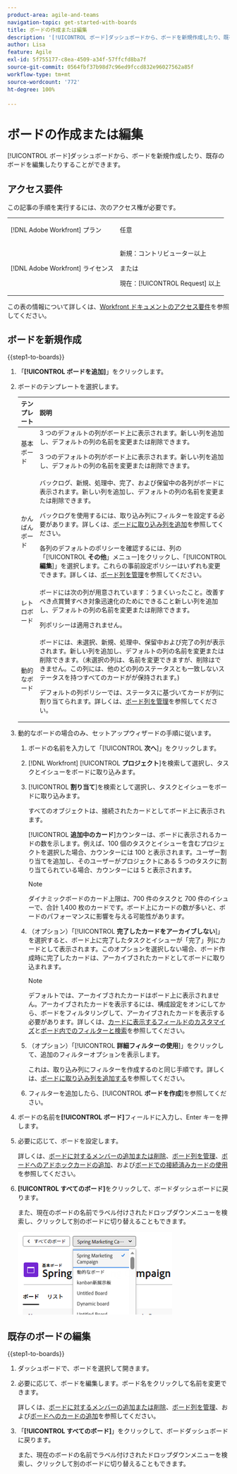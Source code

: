 ```yaml
---
product-area: agile-and-teams
navigation-topic: get-started-with-boards
title: ボードの作成または編集
description: '[!UICONTROL ボード]ダッシュボードから、ボードを新規作成したり、既存のボードを編集したりすることができます。'
author: Lisa
feature: Agile
exl-id: 5f755177-c8ea-4509-a34f-57ffcfd8ba7f
source-git-commit: 0564fbf37b98d7c96ed9fccd832e96027562a85f
workflow-type: tm+mt
source-wordcount: '772'
ht-degree: 100%

---
```


# ボードの作成または編集

<!-- Audited: 12/2023 -->

[!UICONTROL ボード]ダッシュボードから、ボードを新規作成したり、既存のボードを編集したりすることができます。

## アクセス要件

この記事の手順を実行するには、次のアクセス権が必要です。

<table style="table-layout:auto"> 
 <col> 
 <col> 
 <tbody> 
  <tr> 
   <td role="rowheader">[!DNL Adobe Workfront] プラン</td> 
   <td> <p>任意</p> </td> 
  </tr> 
    <tr> 
   <td role="rowheader">[!DNL Adobe Workfront] ライセンス</td> 
   <td> <p>新規：コントリビューター以上 </p>
 <p>または</p> 
<p>現在：[!UICONTROL Request] 以上 </p> 
</td> 
  </tr>
 </tbody> 
</table>

この表の情報について詳しくは、[Workfront ドキュメントのアクセス要件](/help/quicksilver/administration-and-setup/add-users/access-levels-and-object-permissions/access-level-requirements-in-documentation.md)を参照してください。

## ボードを新規作成

{{step1-to-boards}}

1. 「**[!UICONTROL ボードを追加]**」をクリックします。

1. ボードのテンプレートを選択します。

   | テンプレート | 説明 |
   |---------|----------|
   | 基本ボード | 3 つのデフォルトの列がボード上に表示されます。新しい列を追加し、デフォルトの列の名前を変更または削除できます。 <p>3 つのデフォルトの列がボード上に表示されます。新しい列を追加し、デフォルトの列の名前を変更または削除できます。 |
   | かんばんボード | バックログ、新規、処理中、完了、および保留中の各列がボードに表示されます。新しい列を追加し、デフォルトの列の名前を変更または削除できます。<p>バックログを使用するには、取り込み列にフィルターを設定する必要があります。詳しくは、[ボードに取り込み列を追加](/help/quicksilver/agile/use-boards-agile-planning-tools/add-intake-column-to-board.md)を参照してください。 <p>各列のデフォルトのポリシーを確認するには、列の「[!UICONTROL **その他**」メニュー]をクリックし、「[!UICONTROL **編集**]」を選択します。これらの事前設定ポリシーはいずれも変更できます。詳しくは、[ボード列を管理](/help/quicksilver/agile/get-started-with-boards/manage-board-columns.md)を参照してください。 |
   | レトロボード | ボードには次の列が用意されています：うまくいったこと。改善すべき点賞賛すべき対象迅速化のためにできること新しい列を追加し、デフォルトの列の名前を変更または削除できます。 <p>列ポリシーは適用されません。 |
   | 動的なボード | ボードには、未選択、新規、処理中、保留中および完了の列が表示されます。新しい列を追加し、デフォルトの列の名前を変更または削除できます。（未選択の列は、名前を変更できますが、削除はできません。この列には、他のどの列のステータスとも一致しないステータスを持つすべてのカードがが保持されます。) <p>デフォルトの列ポリシーでは、ステータスに基づいてカードが列に割り当てられます。詳しくは、[ボード列を管理](/help/quicksilver/agile/get-started-with-boards/manage-board-columns.md)を参照してください。 |

1. 動的なボードの場合のみ、セットアップウィザードの手順に従います。

   1. ボードの名前を入力して「[!UICONTROL **次へ**]」をクリックします。
   1. [!DNL Workfront] [!UICONTROL **プロジェクト**]&#x200B;を検索して選択し、タスクとイシューをボードに取り込みます。
   1. [!UICONTROL **割り当て**]&#x200B;を検索として選択し、タスクとイシューをボードに取り込みます。

      すべてのオブジェクトは、接続されたカードとしてボード上に表示されます。

      [!UICONTROL **追加中のカード**]&#x200B;カウンターは、ボードに表示されるカードの数を示します。例えば、100 個のタスクとイシューを含むプロジェクトを選択した場合、カウンターには 100 と表示されます。ユーザー割り当てを追加し、そのユーザーがプロジェクトにある 5 つのタスクに割り当てられている場合、カウンターには 5 と表示されます。

      >[!NOTE]
      >
      >ダイナミックボードのカード上限は、700 件のタスクと 700 件のイシューで、合計 1,400 枚のカードです。ボード上にカードの数が多いと、ボードのパフォーマンスに影響を与える可能性があります。

   1. （オプション）「[!UICONTROL **完了したカードをアーカイブしない**]」を選択すると、ボード上に完了したタスクとイシューが「完了」列にカードとして表示されます。このオプションを選択しない場合、ボード作成時に完了したカードは、アーカイブされたカードとしてボードに取り込まれます。

      >[!NOTE]
      >
      >デフォルトでは、アーカイブされたカードはボード上に表示されません。アーカイブされたカードを表示するには、構成設定をオンにしてから、ボードをフィルタリングして、アーカイブされたカードを表示する必要があります。詳しくは、[カードに表示するフィールドのカスタマイズ](/help/quicksilver/agile/get-started-with-boards/customize-fields-on-card.md)と[ボード内でのフィルターと検索](/help/quicksilver/agile/get-started-with-boards/filter-search-in-board.md)を参照してください。

   1. （オプション）「[!UICONTROL **詳細フィルターの使用**]」をクリックして、追加のフィルターオプションを表示します。

      これは、取り込み列にフィルターを作成するのと同じ手順です。詳しくは、[ボードに取り込み列を追加する](/help/quicksilver/agile/use-boards-agile-planning-tools/add-intake-column-to-board.md)を参照してください。

   1. フィルターを追加したら、[!UICONTROL **ボードを作成**]&#x200B;を参照してください。

1. ボードの名前を&#x200B;**[!UICONTROL ボード]**&#x200B;フィールドに入力し、Enter キーを押します。
1. 必要に応じて、ボードを設定します。

   詳しくは、[ボードに対するメンバーの追加または削除](../../agile/get-started-with-boards/add-members-to-board.md)、[ボード列を管理](../../agile/get-started-with-boards/manage-board-columns.md)、[ボードへのアドホックカードの追加](../../agile/get-started-with-boards/add-card-to-board.md)、および[ボードでの接続済みカードの使用](/help/quicksilver/agile/get-started-with-boards/connected-cards.md)を参照してください。

1. **[!UICONTROL すべてのボード]**&#x200B;をクリックして、ボードダッシュボードに戻ります。

   また、現在のボードの名前でラベル付けされたドロップダウンメニューを検索し、クリックして別のボードに切り替えることもできます。

   ![ボードのリスト](assets/boards-button-list-of-boards-350x188.png)

## 既存のボードの編集

{{step1-to-boards}}

1. ダッシュボードで、ボードを選択して開きます。
1. 必要に応じて、ボードを編集します。ボード名をクリックして名前を変更できます。

   詳しくは、[ボードに対するメンバーの追加または削除](../../agile/get-started-with-boards/add-members-to-board.md)、[ボード列を管理](../../agile/get-started-with-boards/manage-board-columns.md)、および[ボードへのカードの追加](../../agile/get-started-with-boards/add-card-to-board.md)を参照してください。

1. 「**[!UICONTROL すべてのボード]**」をクリックして、ボードダッシュボードに戻ります。

   また、現在のボードの名前でラベル付けされたドロップダウンメニューを検索し、クリックして別のボードに切り替えることもできます。
